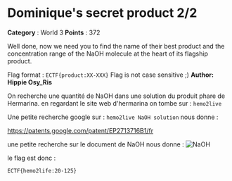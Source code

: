 # Dominique's secret product 2/2

**Category** : World 3
**Points** : 372

Well done, now we need you to find the name of their best product and the concentration range of the NaOH molecule at the heart of its flagship product.

Flag format : ```ECTF{product:XX-XXX}```
Flag is not case sensitive ;)
**Author: Hippie Osy_Ris**

On recherche une quantité de NaOH dans une solution du produit phare de Hermarina.
en regardant le site web d'hermarina on tombe sur : 
```hemo2live```

Une petite recherche google sur : ```hemo2live NaOH solution``` nous donne : 

https://patents.google.com/patent/EP2713716B1/fr

une petite recherche sur le document de NaOH nous donne : 
![NaOH](NaOH.png)

le flag est donc : 

```ECTF{hemo2life:20-125}```

